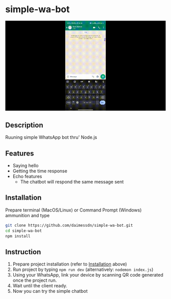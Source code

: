 # simple-wa-bot

![demo](preview.gif)

## Description
Ruuning simple WhatsApp bot thru' Node.js

## Features
- Saying hello
- Getting the time response
- Echo features
    - The chatbot will respond the same message sent

## Installation
Prepare terminal (MacOS/Linux) or Command Prompt (Windows) ammunition and type
```bash
git clone https://github.com/daimessdn/simple-wa-bot.git
cd simple-wa-bot
npm install
```

## Instruction
1. Prepare project installation (refer to [Installation](#installation) above)
2. Run project by typing `npm run dev` (alternatively: `nodemon index.js`)
3. Using your WhatsApp, link your device by scanning QR code generated once the project run.
4. Wait until the client ready.
5. Now you can try the simple chatbot